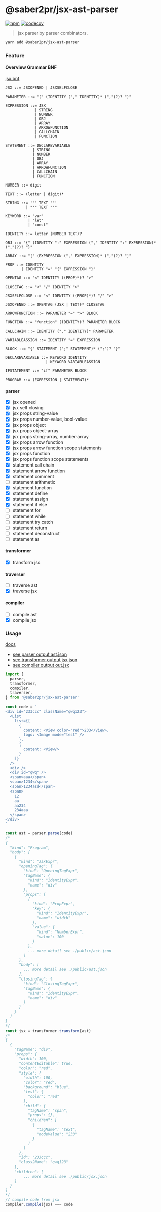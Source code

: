 # @saber2pr/jsx-ast-parser

[![npm](https://img.shields.io/npm/v/@saber2pr/jsx-ast-parser.svg?color=blue)](https://www.npmjs.com/package/@saber2pr/jsx-ast-parser)
[![codecov](https://codecov.io/gh/Saber2pr/jsx-ast-parser/branch/master/graph/badge.svg?token=DI9E88OIZU)](https://codecov.io/gh/Saber2pr/jsx-ast-parser)

> jsx parser by parser combinators.

```bash
yarn add @saber2pr/jsx-ast-parser
```

### Feature

#### Overview Grammar BNF

[jsx.bnf](./jsx.bnf)

```bnf
JSX ::= JSXOPENED | JSXSELFCLOSE

PARAMETER ::= "(" (IDENTITY ("," IDENTITY)* (",")?)? ")"

EXPRESSION ::= JSX
             | STRING
             | NUMBER
             | OBJ
             | ARRAY
             | ARROWFUNCTION
             | CALLCHAIN
             | FUNCTION

STATEMENT ::= DECLAREVARIABLE
            | STRING
            | NUMBER
            | OBJ
            | ARRAY
            | ARROWFUNCTION
            | CALLCHAIN
            | FUNCTION

NUMBER ::= digit

TEXT ::= (letter | digit)*

STRING ::= '"' TEXT '"'
         | "'" TEXT "'"

KEYWORD ::= "var"
          | "let"
          | "const"

IDENTITY ::= letter (NUMBER TEXT)?

OBJ ::= "{" (IDENTITY ":" EXPRESSION ("," IDENTITY ":" EXPRESSION)* (",")?)? "}"

ARRAY ::= "[" (EXPRESSION ("," EXPRESSION)* (",")?)? "]"

PROP ::= IDENTITY
       | IDENTITY "=" "{" EXPRESSION "}"

OPENTAG ::= "<" IDENTITY ((PROP)*)? ">"

CLOSETAG ::= "<" "/" IDENTITY ">"

JSXSELFCLOSE ::= "<" IDENTITY ((PROP)*)? "/" ">"

JSXOPENED ::= OPENTAG (JSX | TEXT)* CLOSETAG

ARROWFUNCTION ::= PARAMETER "=" ">" BLOCK

FUNCTION ::= "function" (IDENTITY)? PARAMETER BLOCK

CALLCHAIN ::= IDENTITY ("." IDENTITY)* PARAMETER

VARIABLEASSIGN ::= IDENTITY "=" EXPRESSION

BLOCK ::= "{" STATEMENT (";" STATEMENT)* (";")? "}"

DECLAREVARIABLE ::= KEYWORD IDENTITY
                  | KEYWORD VARIABLEASSIGN

IFSTATEMENT ::= "if" PARAMETER BLOCK

PROGRAM ::= (EXPRESSION | STATEMENT)*
```

#### parser

- [x] jsx opened
- [x] jsx self closing
- [x] jsx props string-value
- [x] jsx props number-value, bool-value
- [x] jsx props object
- [x] jsx props object-array
- [x] jsx props string-array, number-array
- [x] jsx props arrow function
- [x] jsx props arrow function scope statements
- [x] jsx props function
- [x] jsx props function scope statements
- [x] statement call chain
- [x] statement arrow function
- [x] statement comment
- [ ] statement arithmetic
- [x] statement function
- [x] statement define
- [x] statement assign
- [x] statement if else
- [ ] statement for
- [ ] statement while
- [ ] statement try catch
- [ ] statement return
- [ ] statement deconstruct
- [ ] statement as

#### transformer

- [x] transform jsx

#### traverser

- [ ] traverse ast
- [x] traverse jsx

#### compiler

- [ ] compile ast
- [x] compile jsx

### Usage

[docs](https://saber2pr.top/jsx-ast-parser/)

- [see parser output ast.json](./public/ast.json)
- [see transformer output jsx.json](./public/jsx.json)
- [see compiler output out.jsx](./public/out.jsx)

```ts
import {
  parser,
  transformer,
  compiler,
  traverser,
} from '@saber2pr/jsx-ast-parser'

const code = `
<div id="233ccc" className="qwq123">
  <List
    list={[
      {
        content: <View color="red">233</View>,
        logo: <Image mode="test" />
      },
      {
        content: <View/>
      }
    ]}
  />
  <div />
  <div id="qwq" />
  <span>aaa</span>
  <span>1234</span>
  <span>1234asd</span>
  <span>
    12
    aa
    aa234
    234aaa
  </span>
</div>
`

const ast = parser.parse(code)
/*
{
  "kind": "Program",
  "body": [
    {
      "kind": "JsxExpr",
      "openingTag": {
        "kind": "OpeningTagExpr",
        "tagName": {
          "kind": "IdentityExpr",
          "name": "div"
        },
        "props": [
          {
            "kind": "PropExpr",
            "key": {
              "kind": "IdentityExpr",
              "name": "width"
            },
            "value": {
              "kind": "NumberExpr",
              "value": 100
            }
          },
          ... more detail see ./public/ast.json
        ]
      },
      "body": [
        ... more detail see ./public/ast.json
      ],
      "closingTag": {
        "kind": "ClosingTagExpr",
        "tagName": {
          "kind": "IdentityExpr",
          "name": "div"
        }
      }
    }
  ]
}
*/
const jsx = transformer.transform(ast)
/*
[
  {
    "tagName": "div",
    "props": {
      "width": 100,
      "contentEditable": true,
      "color": "red",
      "style": {
        "width": 100,
        "color": "red",
        "background": "blue",
        "test": {
          "color": "red"
        },
        "child": {
          "tagName": "span",
          "props": {},
          "children": [
            {
              "tagName": "text",
              "nodeValue": "233"
            }
          ]
        }
      },
      "id": "233ccc",
      "class2Name": "qwq123"
    },
    "children": [
        ... more detail see ./public/jsx.json
    ]
  }
]
*/
// compile code from jsx
compiler.compile(jsx) === code
```

